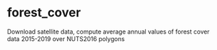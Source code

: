 # forest_cover
Download satellite data, compute average annual values of forest cover data 2015-2019 over NUTS2016 polygons
